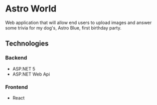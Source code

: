 # Astro World
Web application that will allow end users to upload images and answer some trivia for my dog's, Astro Blue, first birthday party.

## Technologies

### Backend
- <span>ASP.NET</span> 5
- <span>ASP.NET</span> Web Api

### Frontend
- React